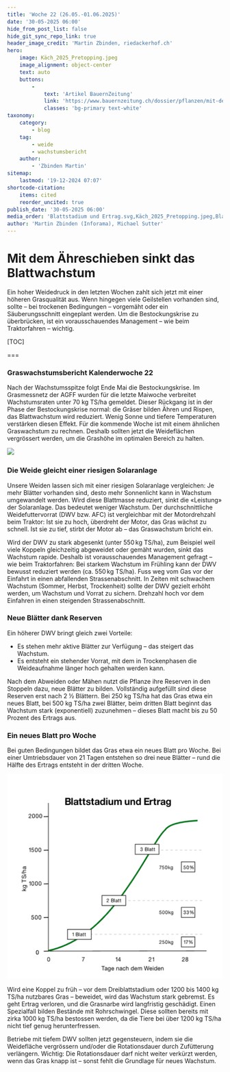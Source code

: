 ```yaml
---
title: 'Woche 22 (26.05.-01.06.2025)'
date: '30-05-2025 06:00'
hide_from_post_list: false
hide_git_sync_repo_link: true
header_image_credit: 'Martin Zbinden, riedackerhof.ch'
hero:
    image: Käch_2025_Pretopping.jpeg
    image_alignment: object-center
    text: auto
    buttons:
        -
            text: 'Artikel BauernZeitung'
            link: 'https://www.bauernzeitung.ch/dossier/pflanzen/mit-dem-aehreschieben-sinkt-das-blattwachstum-auf-den-weiden-550792'
            classes: 'bg-primary text-white'
taxonomy:
    category:
        - blog
    tag:
        - weide
        - wachstumsbericht
    author:
        - 'Zbinden Martin'
sitemap:
    lastmod: '19-12-2024 07:07'
shortcode-citation:
    items: cited
    reorder_uncited: true
publish_date: '30-05-2025 06:00'
media_order: 'Blattstadium und Ertrag.svg,Käch_2025_Pretopping.jpeg,Blattstadium-und-Ertrag.webp'
author: 'Martin Zbinden (Inforama), Michael Sutter'
---
```


# Mit dem Ähreschieben sinkt das Blattwachstum

Ein hoher Weidedruck in den letzten Wochen zahlt sich jetzt mit einer höheren Grasqualität aus. Wenn hingegen viele Geilstellen vorhanden sind, sollte – bei trockenen Bedingungen – vorgemäht oder ein Säuberungsschnitt eingeplant werden.
Um die Bestockungskrise zu überbrücken, ist ein vorausschauendes Management – wie beim Traktorfahren – wichtig. 


[TOC]

===



### Graswachstumsbericht Kalenderwoche 22
Nach der Wachstumsspitze folgt Ende Mai die Bestockungskrise. Im Grasmessnetz der AGFF wurden für die letzte Maiwoche verbreitet Wachstumsraten unter 70 kg TS/ha gemeldet. Dieser Rückgang ist in der Phase der Bestockungskrise normal: die Gräser bilden Ähren und Rispen, das Blattwachstum wird reduziert. Wenig Sonne und tiefere Temperaturen verstärken diesen Effekt. Für die kommende Woche ist mit einem ähnlichen Graswachstum zu rechnen. Deshalb sollten jetzt die Weideflächen vergrössert werden, um die Grashöhe im optimalen Bereich zu halten.

[![](/uploads/archive/Graswachstumkarte_2025KW21.svg)](/growth)


### Die Weide gleicht einer riesigen Solaranlage
Unsere Weiden lassen sich mit einer riesigen Solaranlage vergleichen: Je mehr Blätter vorhanden sind, desto mehr Sonnenlicht kann in Wachstum umgewandelt werden. Wird diese Blattmasse reduziert, sinkt die «Leistung» der Solaranlage. Das bedeutet weniger Wachstum. Der durchschnittliche Weidefuttervorrat (DWV bzw. AFC) ist vergleichbar mit der Motordrehzahl beim Traktor: Ist sie zu hoch, überdreht der Motor, das Gras wächst zu schnell. Ist sie zu tief, stirbt der Motor ab – das Graswachstum bricht ein.

Wird der DWV zu stark abgesenkt (unter 550 kg TS/ha), zum Beispiel weil viele Koppeln gleichzeitig abgeweidet oder gemäht wurden, sinkt das Wachstum rapide. Deshalb ist vorausschauendes Management gefragt – wie beim Traktorfahren: Bei starkem Wachstum im Frühling kann der DWV bewusst reduziert werden (ca. 550 kg TS/ha). Fuss weg vom Gas vor der Einfahrt in einen abfallenden Strassenabschnitt. In Zeiten mit schwachem Wachstum (Sommer, Herbst, Trockenheit) sollte der DWV gezielt erhöht werden, um Wachstum und Vorrat zu sichern. Drehzahl hoch vor dem Einfahren in einen steigenden Strassenabschnitt.

### Neue Blätter dank Reserven
Ein höherer DWV bringt gleich zwei Vorteile:
* Es stehen mehr aktive Blätter zur Verfügung – das steigert das Wachstum.
* Es entsteht ein stehender Vorrat, mit dem in Trockenphasen die Weideaufnahme länger hoch gehalten werden kann.

Nach dem Abweiden oder Mähen nutzt die Pflanze ihre Reserven in den Stoppeln dazu, neue Blätter zu bilden. Vollständig aufgefüllt sind diese Reserven erst nach 2 ½ Blättern. Bei 250 kg TS/ha hat das Gras etwa ein neues Blatt, bei 500 kg TS/ha zwei Blätter, beim dritten Blatt beginnt das Wachstum stark (exponentiell) zuzunehmen – dieses Blatt macht bis zu 50 Prozent des Ertrags aus.


### Ein neues Blatt pro Woche
Bei guten Bedingungen bildet das Gras etwa ein neues Blatt pro Woche. Bei einer Umtriebsdauer von 21 Tagen entstehen so drei neue Blätter – rund die Hälfte des Ertrags entsteht in der dritten Woche.

![Den schnellsten Massezuwachs haben Weidegräser, während das dritte Blatt ausgebildet wird. Die zu frühe Weidebestossung kostet Ertrag. (Grafik: nach Teagasc)](Blattstadium-und-Ertrag.webp?lightbox "Den schnellsten Massezuwachs haben Weidegräser, während das dritte Blatt ausgebildet wird. Die zu frühe Weidebestossung kostet Ertrag. (Grafik: nach Teagasc)")

Wird eine Koppel zu früh – vor dem Dreiblattstadium oder 1200 bis 1400 kg TS/ha nutzbares Gras – beweidet, wird das Wachstum stark gebremst. Es geht Ertrag verloren, und die Grasnarbe wird langfristig geschädigt. Einen Spezialfall bilden Bestände mit Rohrschwingel. Diese sollten bereits mit zirka 1000 kg TS/ha bestossen werden, da die Tiere bei über 1200 kg TS/ha nicht tief genug herunterfressen.

Betriebe mit tiefem DWV sollten jetzt gegensteuern, indem sie die Weidefläche vergrössern und/oder die Rotationsdauer durch Zufütterung verlängern. Wichtig: Die Rotationsdauer darf nicht weiter verkürzt werden, wenn das Gras knapp ist – sonst fehlt die Grundlage für neues Wachstum.

